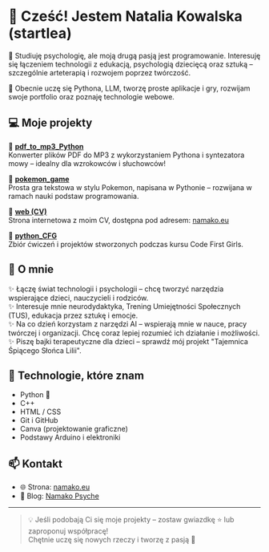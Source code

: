 # 👋 Cześć! Jestem Natalia Kowalska (startlea)

🌱 Studiuję psychologię, ale moją drugą pasją jest programowanie. Interesuję się łączeniem technologii z edukacją, psychologią dziecięcą oraz sztuką – szczególnie arteterapią i rozwojem poprzez twórczość.  

🧠 Obecnie uczę się Pythona, LLM, tworzę proste aplikacje i gry, rozwijam swoje portfolio oraz poznaję technologie webowe.

## 💻 Moje projekty

🔹 **[pdf_to_mp3_Python](https://github.com/startlea/pdf_to_mp3_Python)**  
Konwerter plików PDF do MP3 z wykorzystaniem Pythona i syntezatora mowy – idealny dla wzrokowców i słuchowców!

🔹 **[pokemon_game](https://github.com/startlea/pokemon_game)**  
Prosta gra tekstowa w stylu Pokemon, napisana w Pythonie – rozwijana w ramach nauki podstaw programowania.

🔹 **[web (CV)](https://github.com/startlea/web)**  
Strona internetowa z moim CV, dostępna pod adresem: [namako.eu](https://namako.eu)

🔹 **[python_CFG](https://github.com/startlea/python_CFG)**  
Zbiór ćwiczeń i projektów stworzonych podczas kursu Code First Girls.

## 🌈 O mnie

✨ Łączę świat technologii i psychologii – chcę tworzyć narzędzia wspierające dzieci, nauczycieli i rodziców.  
✨ Interesuje mnie neurodydaktyka, Trening Umiejętności Społecznych (TUS), edukacja przez sztukę i emocje.  
✨ Na co dzień korzystam z narzędzi AI – wspierają mnie w nauce, pracy twórczej i organizacji. Chcę coraz lepiej rozumieć ich działanie i możliwości.  
✨ Piszę bajki terapeutyczne dla dzieci – sprawdź mój projekt "Tajemnica Śpiącego Słońca Lilii".

## 🔧 Technologie, które znam

- Python 🐍
- C++
- HTML / CSS
- Git i GitHub
- Canva (projektowanie graficzne)
- Podstawy Arduino i elektroniki

## 📫 Kontakt

- 🌐 Strona: [namako.eu](https://namako.eu)
- 📝 Blog: [Namako Psyche](https://namako.eu)
<!-- - ✉️ E-mail: tutaj możesz dodać swój adres, jeśli chcesz -->
<!-- - 📷 Instagram: dodaj link jeśli chcesz go udostępnić -->

---

> 💡 Jeśli podobają Ci się moje projekty – zostaw gwiazdkę ⭐ lub zaproponuj współpracę!  
> Chętnie uczę się nowych rzeczy i tworzę z pasją 💛
